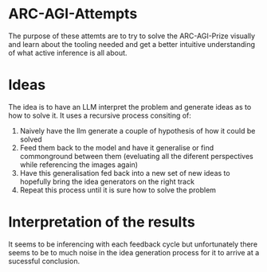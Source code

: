 # ARC-AGI-Attempts

The purpose of these attemts are to try to solve the ARC-AGI-Prize visually and 
learn about the tooling needed and get a better intuitive understanding of what active inference is all about.

# Ideas

The idea is to have an LLM interpret the problem and generate ideas as to how to solve it. It uses a recursive process consiting of:
  1) Naively have the llm generate a couple of hypothesis of how it could be solved
  2) Feed them back to the model and have it generalise or find commonground between them (eveluating all the diferent perspectives while referencing the images again)
  3) Have this generalisation fed back into a new set of new ideas to hopefully bring the idea generators on the right track
  4) Repeat this process until it is sure how to solve the problem

# Interpretation of the results
It seems to be inferencing with each feedback cycle but unfortunately there seems to be to much noise in the idea generation process for it to arrive at a sucessful conclusion.
